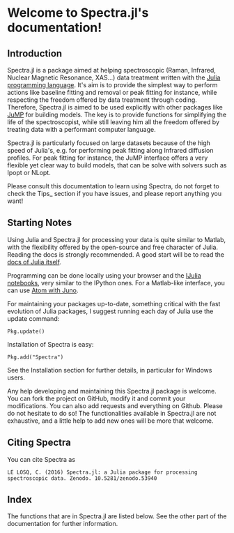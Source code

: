 
# Welcome to Spectra.jl's documentation!

## Introduction

Spectra.jl is a package aimed at helping spectroscopic (Raman, Infrared, Nuclear Magnetic Resonance, XAS...) data treatment written with the [Julia programming language](http://julialang.org/). It's aim is to provide the simplest way to perform actions like baseline fitting and removal or peak fitting for instance, while respecting the freedom offered by data treatment through coding. Therefore, Spectra.jl is aimed to be used explicitly with other packages like [JuMP](http://www.juliaopt.org/) for building models. The key is to provide functions for simplifying the life of the spectroscopist, while still leaving him all the freedom offered by treating data with a performant computer language.

Spectra.jl is particularly focused on large datasets because of the high speed of Julia's, e.g. for performing peak fitting along Infrared diffusion profiles. For peak fitting for instance, the JuMP interface offers a very flexible yet clear way to build models, that can be solve with solvers such as Ipopt or NLopt.

Please consult this documentation to learn using Spectra, do not forget to check the Tips_ section if you have issues, and please report anything you want!

## Starting Notes

Using Julia and Spectra.jl for processing your data is quite similar to Matlab, with the flexibility offered by the open-source and free character of Julia. Reading the docs is strongly recommended. A good start will be to read the [docs of Julia itself](http://docs.julialang.org/en/release-0.5/).

Programming can be done locally using your browser and the [IJulia notebooks](https://github.com/JuliaLang/IJulia.jl), very similar to the IPython ones. For a Matlab-like interface, you can use [Atom with Juno](http://junolab.org/).

For maintaining your packages up-to-date, something critical with the fast evolution of Julia packages, I suggest running each day of Julia use the update command:

	Pkg.update()

Installation of Spectra is easy:

	Pkg.add("Spectra")
	
See the Installation section for further details, in particular for Windows users.

Any help developing and maintaining this Spectra.jl package is welcome. You can fork the project on GitHub, modify it and commit your modifications. You can also add requests and everything on Github. Please do not hesitate to do so! The functionalities available in Spectra.jl are not exhaustive, and a little help to add new ones will be more that welcome.

## Citing Spectra

You can cite Spectra as 

	LE LOSQ, C. (2016) Spectra.jl: a Julia package for processing spectroscopic data. Zenodo. 10.5281/zenodo.53940

## Index

The functions that are in Spectra.jl are listed below. See the other part of the documentation for further information.

```@index
```
